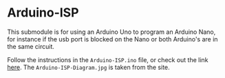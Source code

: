# Arduino-ISP

This submodule is for using an Arduino Uno to program an Arduino Nano, for instance if the usb port is blocked on the Nano or both Arduino's are in the same circuit.

Follow the instructions in the ```Arduino-ISP.ino``` file, or check out the link [here](https://www.arduino.cc/en/pmwiki.php?n=Tutorial/ArduinoISP). The ```Arduino-ISP-Diagram.jpg``` is taken from the site.
